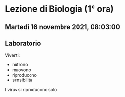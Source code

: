 # Lezione di Biologia (1° ora)
## Martedì 16 novembre 2021, 08:03:00
## Laboratorio

Viventi:
* nutrono
* muovono
* riproducono
* sensibilità

I virus si riproducono solo
<!--stackedit_data:
eyJoaXN0b3J5IjpbLTU1NjMzNTIzOF19
-->